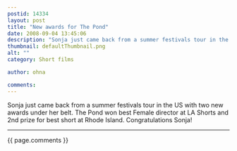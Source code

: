 ```yaml
---
postid: 14334
layout: post
title: "New awards for The Pond"
date: 2008-09-04 13:45:06
description: "Sonja just came back from a summer festivals tour in the US with two new awards under her belt. The Pond won best Female director at LA Shorts and 2nd prize for best short at Rhode Island. Congratulations Sonja!&#8230;"
thumbnail: defaultThumbnail.png
alt: ""
category: Short films

author: ohna

comments:
---
```


<p>Sonja just came back from a summer festivals tour in the US with two new awards under her belt. The Pond won best Female director at LA Shorts and 2nd prize for best short at Rhode Island. Congratulations Sonja!</p>

<hr>

{{ page.comments }}


